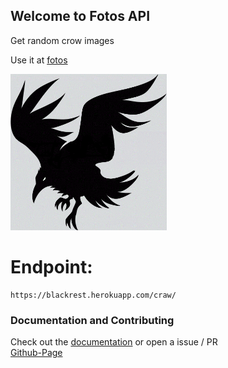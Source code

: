 ## Welcome to Fotos API

Get random crow images

Use it at [fotos](https://blackrest.herokuapp.com/craw/) 

<img src="https://raw.githubusercontent.com/blacksmithop/fotos/master/static/cover.gif" alt="crow" width="250" height="250">

# Endpoint:
```
https://blackrest.herokuapp.com/craw/
```

### Documentation and Contributing

Check out the [documentation](https://github.com/blacksmithop/fotos/wiki/How-to-use) or open a issue / PR\
[Github-Page](https://blacksmithop.github.io/fotos/)
